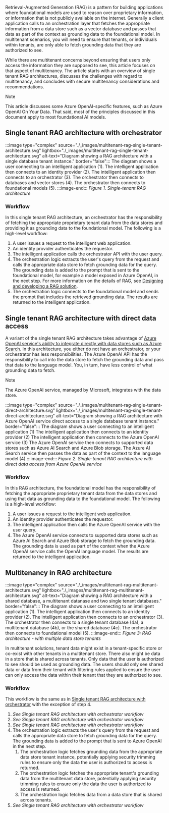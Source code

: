 Retrieval-Augmented Generation (RAG) is a pattern for building applications where foundational models are used to reason over proprietary information, or information that is not publicly available on the internet. Generally a client application calls to an orchestration layer that fetches the appropriate information from a data store such as a vector database and passes that data as part of the context as grounding data to the foundational model. In multitenant scenarios, you will need to ensure that tenants, or individuals within tenants, are only able to fetch grounding data that they are authorized to see.

While there are multitenant concerns beyond ensuring that users only access the information they are supposed to see, this article focuses on that aspect of multitenancy. The article starts with an overview of single tenant RAG architectures, discusses the challenges with regard to multitenancy, and concludes with secure multitenancy considerations and recommendations.

> [!NOTE]
> This article discusses some Azure OpenAI-specific features, such as Azure OpenAI On Your Data. That said, most of the principles discussed in this document apply to most foundational AI models.

## Single tenant RAG architecture with orchestrator

:::image type="complex" source="./_images/multitenant-rag-single-tenant-architecture.svg" lightbox="./_images/multitenant-rag-single-tenant-architecture.svg" alt-text="Diagram showing a RAG architecture with a single database tenant instance." border="false":::
   The diagram shows a user connecting to an intelligent application (1). The intelligent application then connects to an identity provider (2). The intelligent application then connects to an orchestrator (3). The orchestrator then connects to databases and vector stores (4). The orchestrator then connects to foundational models (5).
:::image-end:::
*Figure 1. Single-tenant RAG architecture*

### Workflow

In this single tenant RAG architecture, an orchestrator has the responsibility of fetching the appropriate proprietary tenant data from the data stores and providing it as grounding data to the foundational model. The following is a high-level workflow:

1. A user issues a request to the intelligent web application.
2. An identity provider authenticates the requestor.
3. The intelligent application calls the orchestrator API with the user query.
4. The orchestration logic extracts the user's query from the request and calls the appropriate data store to fetch grounding data for the query. The grounding data is added to the prompt that is sent to the foundational model, for example a model exposed in Azure OpenAI, in the next step. For more information on the details of RAG, see [Designing and developing a RAG solution](/azure/architecture/ai-ml/guide/rag/rag-solution-design-and-evaluation-guide).
5. The orchestration logic connects to the foundational model and sends the prompt that includes the retrieved grounding data. The results are returned to the intelligent application.

## Single tenant RAG architecture with direct data access

A variant of the single tenant RAG architecture takes advantage of [Azure OpenAI service's ability to integrate directly with data stores such as Azure Search](/azure/ai-services/openai/concepts/use-your-data). In this architecture, you either do not have an orchestrator, or your orchestrator has less responsibilities. The Azure OpenAI API has the responsibility to call into the data store to fetch the grounding data and pass that data to the language model. You, in turn, have less control of what grounding data to fetch.

> [!NOTE]
> The Azure OpenAI service, managed by Microsoft, integrates with the data store.

:::image type="complex" source="./_images/multitenant-rag-single-tenant-direct-architecture.svg" lightbox="./_images/multitenant-rag-single-tenant-direct-architecture.svg" alt-text="Diagram showing a RAG architecture with Azure OpenAI service direct access to a single database tenant instance." border="false":::
   The diagram shows a user connecting to an intelligent application (1) The intelligent application then connects to an identity provider (2) The intelligent application then connects to the Azure OpenAI service (3) The Azure OpenAI service then connects to supported data stores such as Azure AI Search and Azure Blob storage. The Azure AI Search service then passes the data as part of the context to the language model (4)
:::image-end:::
*Figure 2. Single-tenant RAG architecture with direct data access from Azure OpenAI service*

### Workflow

In this RAG architecture, the foundational model has the responsibility of fetching the appropriate proprietary tenant data from the data stores and using that data as grounding data to the foundational model. The following is a high-level workflow:

1. A user issues a request to the intelligent web application.
1. An identity provider authenticates the requestor.
1. The intelligent application then calls the Azure OpenAI service with the user query.
1. The Azure OpenAI service connects to supported data stores such as Azure AI Search and Azure Blob storage to fetch the grounding data. The grounding data is used as part of the context when the Azure OpenAI service calls the OpenAI language model. The results are returned to the intelligent application.

## Multitenancy in RAG architecture

:::image type="complex" source="./_images/multitenant-rag-multitenant-architecture.svg" lightbox="./_images/multitenant-rag-multitenant-architecture.svg" alt-text="Diagram showing a RAG architecture with a shared database, a multitenant datanase and two single tenant databases." border="false":::
   The diagram shows a user connecting to an intelligent application (1). The intelligent application then connects to an identity provider (2). The intelligent application then connects to an orchestrator (3). The orchestrator then connects to a single tenant database (4a), a multitenant database (4b), or the shared database (4c). The orchestrator then connects to foundational model (5).
:::image-end:::
*Figure 3: RAG architecture - with multiple data store tenants*

In multitenant solutions, tenant data might exist in a tenant-specific store or co-exist with other tenants in a multitenant store. There also might be data in a store that is shared across tenants. Only data that the user is authorized to see should be used as grounding data. The users should only see shared data or data from their tenant with filtering rules applied to ensure the user can only access the data within their tenant that they are authorized to see.

### Workflow

This workflow is the same as in [Single tenant RAG architecture with orchestrator](#single-tenant-rag-architecture-with-orchestrator) with the exception of step 4.

1. *See Single tenant RAG architecture with orchestrator workflow*
1. *See Single tenant RAG architecture with orchestrator workflow*
1. *See Single tenant RAG architecture with orchestrator workflow*
1. The orchestration logic extracts the user's query from the request and calls the appropriate data store to fetch grounding data for the query. The grounding data is added to the prompt that is sent to Azure OpenAI in the next step.
    1. The orchestration logic fetches grounding data from the appropriate data store tenant instance, potentially applying security trimming rules to ensure only the data the user is authorized to access is returned.
    2. The orchestration logic fetches the appropriate tenant's grounding data from the multitenant data store, potentially applying security trimming rules to ensure only the data the user is authorized to access is returned.
    3. The orchestration logic fetches data from a data store that is shared across tenants.
1. *See Single tenant RAG architecture with orchestrator workflow*

